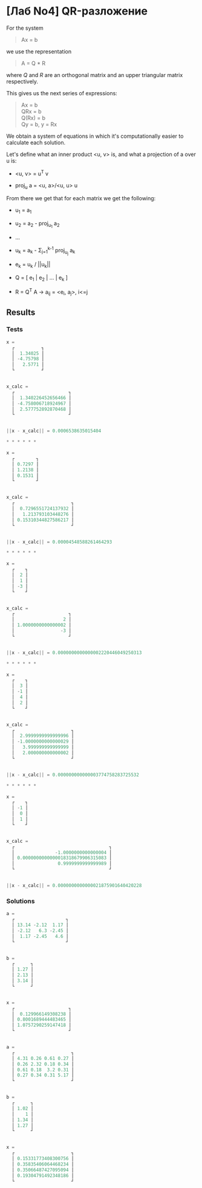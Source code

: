 # [Лаб No4] QR-разложение

For the system

> Ax = b

we use the representation

> A = Q * R

where *Q* and *R* are an orthogonal matrix and an upper triangular matrix respectively.

This gives us the next series of expressions:

> Ax = b  
> QRx = b  
> Q(Rx) = b  
> Qy = b, y = Rx  

We obtain a system of equations in which
it's computationally easier to calculate each solution.

Let's define what an inner product <u, v> is, and what a projection of a over u is:

- <u, v> = u<sup>T</sup> v

- proj<sub>u</sub> a = <u, a>/<u, u> u

From there we get that for each matrix we get the following:

- u<sub>1</sub> = a<sub>1</sub>

- u<sub>2</sub> = a<sub>2</sub> - proj<sub>u<sub>1</sub></sub> a<sub>2</sub>

- ...

- u<sub>k</sub> = a<sub>k</sub> - Σ<sub>j=1</sub><sup>k-1</sup> proj<sub>u<sub>j</sub></sub> a<sub>k</sub>

- e<sub>k</sub> = u<sub>k</sub> / ||u<sub>k</sub>||

- Q = [ e<sub>1</sub> | e<sub>2</sub> | ... | e<sub>k</sub> ]

- R = Q<sup>T</sup> A -> a<sub>ij</sub> = <e<sub>i</sub>, a<sub>j</sub>>, i<=j

## Results

### Tests

```rust
x =
  ┌          ┐
  │  1.34025 │
  │ -4.75798 │
  │   2.5771 │
  └          ┘


x_calc =
  ┌                    ┐
  │  1.340226452656466 │
  │ -4.758006718924967 │
  │  2.577752892870468 │
  └                    ┘


||x - x_calc|| = 0.0006538635015404

* * * * * *

x =
  ┌        ┐
  │ 0.7297 │
  │ 1.2138 │
  │ 0.1531 │
  └        ┘


x_calc =
  ┌                     ┐
  │  0.7296551724137932 │
  │   1.213793103448276 │
  │ 0.15310344827586217 │
  └                     ┘


||x - x_calc|| = 0.00004548588261464293

* * * * * *

x =
  ┌    ┐
  │  2 │
  │  1 │
  │ -3 │
  └    ┘


x_calc =
  ┌                    ┐
  │                  2 │
  │ 1.0000000000000002 │
  │                 -3 │
  └                    ┘


||x - x_calc|| = 0.0000000000000002220446049250313

* * * * * *

x =
  ┌    ┐
  │  3 │
  │ -1 │
  │  4 │
  │  2 │
  └    ┘


x_calc =
  ┌                     ┐
  │  2.9999999999999996 │
  │ -1.0000000000000029 │
  │   3.999999999999999 │
  │   2.000000000000002 │
  └                     ┘


||x - x_calc|| = 0.000000000000003774758283725532

* * * * * *

x =
  ┌    ┐
  │ -1 │
  │  0 │
  │  1 │
  └    ┘


x_calc =
  ┌                                   ┐
  │               -1.0000000000000004 │
  │ 0.0000000000000018318679906315083 │
  │                0.9999999999999989 │
  └                                   ┘


||x - x_calc|| = 0.0000000000000021875901640420228
```

### Solutions

```rust
a =
  ┌                   ┐
  │ 13.14 -2.12  1.17 │
  │ -2.12   6.3 -2.45 │
  │  1.17 -2.45   4.6 │
  └                   ┘


b =
  ┌      ┐
  │ 1.27 │
  │ 2.13 │
  │ 3.14 │
  └      ┘


x =
  ┌                    ┐
  │  0.129966149308238 │
  │ 0.8001689444483465 │
  │ 1.0757290259147418 │
  └                    ┘


a =
  ┌                     ┐
  │ 4.31 0.26 0.61 0.27 │
  │ 0.26 2.32 0.18 0.34 │
  │ 0.61 0.18  3.2 0.31 │
  │ 0.27 0.34 0.31 5.17 │
  └                     ┘


b =
  ┌      ┐
  │ 1.02 │
  │    1 │
  │ 1.34 │
  │ 1.27 │
  └      ┘


x =
  ┌                     ┐
  │ 0.15331773408300756 │
  │ 0.35835406064468234 │
  │ 0.35066487427095094 │
  │ 0.19304791492348186 │
  └                     ┘
```
